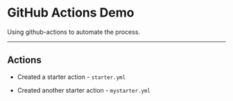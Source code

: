# GitHub Actions Demo

Using github-actions to automate the process.

---

## Actions 

- Created a starter action - `starter.yml`

- Created another starter action - `mystarter.yml`